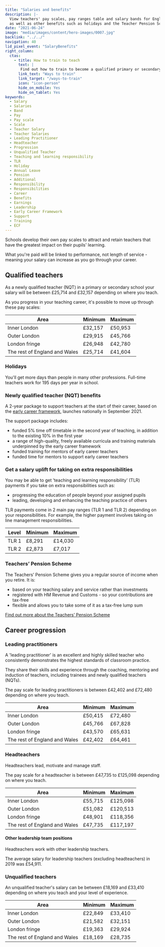 ```yaml
---
title: "Salaries and benefits"
description: |-
  View teachers' pay scales, pay ranges table and salary bands for England and London, 
  as well as other benefits such as holidays and the Teacher Pension Scheme. Find out the average salary for primary and secondary school teachers, as well as leading practictioners and headteachers.
date: "2021-06-24"
image: "media/images/content/hero-images/0007.jpg"
backlink: "../../"
navigation: 40
lid_pixel_event: "SalaryBenefits"
right_column:
  ctas:
    - title: How to train to teach
      text: |
       Find out how to train to become a qualified primary or secondary teacher in England.
      link_text: "Ways to train"
      link_target: "/ways-to-train"
      icon: "icon-person"
      hide_on_mobile: Yes
      hide_on_tablet: Yes
keywords:
  - Salary
  - Salaries
  - Band
  - Pay
  - Pay scale
  - Scale
  - Teacher Salary
  - Teacher Salaries
  - Leading Practitioner
  - Headteacher
  - Progression
  - Unqualified Teacher
  - Teaching and learning responsibility
  - TLR
  - Holiday
  - Annual Leave
  - Pension
  - Additional
  - Responsibility
  - Responsibilities
  - Career
  - Benefits
  - Earnings
  - Leadership
  - Early Career Framework
  - Support
  - Training
  - ECF
---
```


Schools develop their own pay scales to attract and retain teachers that have the greatest impact on their pupils' learning.

What you're paid will be linked to performance, not length of service - meaning your salary can increase as you go through your career.

## Qualified teachers

As a newly qualified teacher (NQT) in a primary or secondary school your salary will be between £25,714 and £32,157 depending on where you teach.

As you progress in your teaching career, it's possible to move up through these pay scales:

| Area                          | Minimum | Maximum |
| -------                       | -----   | -----   |
| Inner London                  | £32,157 | £50,953 |
| Outer London                  | £29,915 | £45,766 |
| London fringe                 | £26,948 | £42,780 |
| The rest of England and Wales | £25,714 | £41,604 |

### Holidays

You'll get more days than people in many other professions. Full-time teachers work for 195 days per year in school.

### Newly qualified teacher (NQT) benefits

A 2-year package to support teachers at the start of their career, based on the [early career framework](https://www.gov.uk/government/publications/supporting-early-career-teachers), launches nationally in September 2021.

The support package includes:

* funded 5% time off timetable in the second year of teaching, in addition to the existing 10% in the first year
* a range of high-quality, freely available curricula and training materials underpinned by the early career framework
* funded training for mentors of early career teachers
* funded time for mentors to support early career teachers

### Get a salary uplift for taking on extra responsibilities

You may be able to get 'teaching and learning responsibility' (TLR) payments if you take on extra responsibilities such as:

* progressing the education of people beyond your assigned pupils
* leading, developing and enhancing the teaching practice of others

TLR payments come in 2 main pay ranges (TLR 1 and TLR 2) depending on your responsibilities. For example, the higher payment involves taking on line management responsibilities.

| Level   | Minimum | Maximum |
| ------- | -----   | -----   |
| TLR 1   | £8,291  | £14,030 |
| TLR 2   | £2,873  | £7,017  |

### Teachers’ Pension Scheme

The Teachers’ Pension Scheme gives you a regular source of income when you retire. It is:

* based on your teaching salary and service rather than investments
* registered with HM Revenue and Customs - so your contributions are tax-free
* flexible and allows you to take some of it as a tax-free lump sum

[Find out more about the Teachers’ Pension Scheme](https://www.teacherspensions.co.uk/members/new-starter.aspx)

## Career progression

### Leading practitioners

A 'leading practitioner' is an excellent and highly skilled teacher who consistently demonstrates the highest standards of classroom practice.

They share their skills and experience through the coaching, mentoring and induction of teachers, including trainees and newly qualified teachers (NQTs).

The pay scale for leading practitioners is between £42,402 and £72,480 depending on where you teach.

| Area                          | Minimum | Maximum |
| -------                       | -----   | -----   |
| Inner London                  | £50,415 | £72,480 |
| Outer London                  | £45,766 | £67,828 |
| London fringe                 | £43,570 | £65,631 |
| The rest of England and Wales | £42,402 | £64,461 |

### Headteachers

Headteachers lead, motivate and manage staff.

The pay scale for a headteacher is between £47,735 to £125,098 depending on where you teach.

| Area                          | Minimum | Maximum  |
| -------                       | -----   | -----    |
| Inner London                  | £55,715 | £125,098 |
| Outer London                  | £51,082 | £120,513 |
| London fringe                 | £48,901 | £118,356 |
| The rest of England and Wales | £47,735 | £117,197 |

#### Other leadership team positions

Headteachers work with other leadership teachers.

The average salary for leadership teachers (excluding headteachers) in 2019 was £54,911.

### Unqualified teachers

An unqualified teacher's salary can be between £18,169 and £33,410 depending on where you teach and your level of experience.

| Area                          | Minimum | Maximum |
| -------                       | -----   | -----   |
| Inner London                  | £22,849 | £33,410 |
| Outer London                  | £21,582 | £32,151 |
| London fringe                 | £19,363 | £29,924 |
| The rest of England and Wales | £18,169 | £28,735 |
